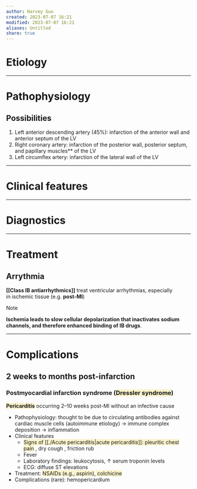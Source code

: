 ```yaml
---
author: Harvey Guo
created: 2023-07-07 16:21
modified: 2023-07-07 16:21
aliases: Untitled
share: true
---
```

# Etiology


---
# Pathophysiology
## Possibilities
1. Left anterior descending artery (45%): infarction of the anterior wall and anterior septum of the LV
2. Right coronary artery: infarction of the posterior wall, posterior septum, and papillary muscles** of the LV
3. Left circumflex artery: infarction of the lateral wall of the LV

---
# Clinical features


---
# Diagnostics


---
# Treatment
## Arrythmia 
**[[Class IB antiarrhythmics]]** treat ventricular arrhythmias, especially in ischemic tissue (e.g. **post-MI**)
>[!note] 
>**Ischemia leads to slow cellular depolarization that inactivates sodium channels, and therefore enhanced binding of IB drugs**.

---
# Complications
## 2 weeks to months post-infarction
### Postmyocardial infarction syndrome (<span style="background:rgba(240, 200, 0, 0.2)">Dressler syndrome</span>)
<span style="background:rgba(240, 200, 0, 0.2)">**Pericarditis**</span> occurring 2–10 weeks post-MI without an infective cause 
- Pathophysiology: thought to be due to circulating antibodies against cardiac muscle cells (autoimmune etiology) → immune complex deposition → inflammation
- Clinical features
	- <span style="background:rgba(240, 200, 0, 0.2)">Signs of [[./Acute pericarditis|acute pericarditis]]: pleuritic chest pain</span> , dry cough , friction rub
	- Fever
	- Laboratory findings: leukocytosis, ↑ serum troponin levels
	- ECG: diffuse ST elevations
- Treatment: <span style="background:rgba(240, 200, 0, 0.2)">NSAIDs (e.g., aspirin)</span>,<span style="background:rgba(240, 200, 0, 0.2)"> colchicine</span>
- Complications (rare): hemopericardium